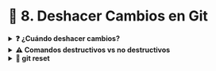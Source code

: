 # 🔄 8. Deshacer Cambios en Git
<details>
  <summary><strong>❓ ¿Cuándo deshacer cambios?</strong></summary>

Situaciones comunes donde necesitamos deshacer:

- 🛑 El proyecto dejó de funcionar después de un cambio.
- 🧠 Queremos recuperar código eliminado por error.
- 🗑️ Deseamos restaurar archivos eliminados.

Git nos ofrece herramientas tanto destructivas como no destructivas para estos casos.
</details>
<details>
  <summary><strong>⚠️ Comandos destructivos vs no destructivos</strong></summary>

- **Destructivos**: Modifican el historial de commits (¡úselos con cuidado!).
- **No destructivos**: Trabajan con el historial, pero **no lo modifican permanentemente**.

**Ejemplo**:
- `git reset` → destructivo
- `git revert`, `git checkout` → no destructivos
</details>

<details>
  <summary><strong>🔧 git reset</strong></summary>

Permite mover el puntero de HEAD y modificar el historial local.

- `--soft`: mantiene los cambios realizados en staging (index).
- `--hard`: **descarta completamente** los cambios, tanto del staging como del working directory.

```bash
git reset --soft HEAD~1
git reset --hard HEAD~1
git reset --soft <SHA>
git reset --hard <SHA>
⚠️ --hard borra cambios irreversiblemente si no están respaldados.
```
   <img src="https://miro.medium.com/v2/resize:fit:1400/1*lirDsZh5ZZP3l9EtulZEjw.png" width="400"/>
</details> 